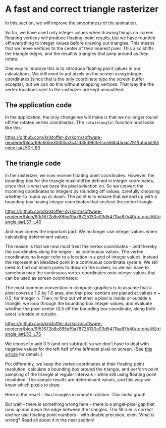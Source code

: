 # A fast and correct triangle rasterizer

In this section, we will improve the smoothness of the animation.

So far, we have used only integer values when drawing things on screen. Rotating vertices will produce floating-point results, but we have rounded off everything to integer values before drawing our triangles. This means that we move vertices to the center of their nearest pixel. This also shifts the triangle edges, and the result is triangles that jump around as they rotate.

One way to improve this is to introduce floating point values in our calculations. We still need to put pixels on the screen using integer coordinates (since that is the only coordinate type the screen buffer accepts), but we can do this without snapping vertices. That way the the vertex locations sent to the rasterizer are kept unmodified.

## The application code

In the application, the only change we will make is that we no longer round off the rotated vertex coordinates. The `rotate(angle)` function now looks like this:

https://github.com/kristoffer-dyrkorn/software-renderer/blob/69c665e30005a3c41d353963e1cce56b45dac791/tutorial/6/index.js#L50-L63

## The triangle code

In the rasterizer, we now receive floating point coordinates. However, the bounding box for the triangle must still be defined in integer coordinates, since that is what we base the pixel selection on. So we convert the incoming coordinates to integers by rounding off values, carefully choosing whether to round up or down. The point is to ensure that we end up with a bounding box having integer coordinates that enclose the entire triangle.

https://github.com/kristoffer-dyrkorn/software-renderer/blob/9f51672b8e895df9a78725130e03d5471ba87b40/tutorial/6/triangle.js#L37-L40

And now comes the important part: We no longer use integer values when calculating determinant values.

The reason is that we now must treat the vertex coordinates - and thereby the coordinates along the edges - as continuous values. The vertex coordinates no longer refer to a location in a grid of integer values, instead the represent an idealized point in a continuous coordinate system. We still need to find out which pixels to draw on the screen, so we will have to somehow map the continuous vertex coordinates onto integer values that can be used as screen coordinates.

The most common convention in computer graphics is to assume that a pixel covers a 1.0 by 1.0 area, and that pixel centers are placed at values n + 0.5, for integer n. Then, to find out whether a pixel is inside or outside a triangle, we loop through the bounding box integer values, and evaluate whether the pixel center (0.5 off the bounding box coordinate, along both axes) is inside or outside.

https://github.com/kristoffer-dyrkorn/software-renderer/blob/9f51672b8e895df9a78725130e03d5471ba87b40/tutorial/6/triangle.js#L53-L76

We choose to add 0.5 (and not subtract) so we don't have to deal with negative values for the left half of the leftmost pixel on screen. (See [this article](https://www.realtimerendering.com/blog/the-center-of-the-pixel-is-0-50-5/) for details.)

Put differently, we keep the vertex coordinates at their floating point resolution, calculate a bounding box around the triangle, and perform point sampling of the triangle at regular intervals - while still using floating point resolution. The sample results are determinant values, and this way we know which pixels to draw.

Here is the result - two triangles in smooth rotation. This looks good!

But wait - there is something wrong here - there is a singel-pixel gap that runs up and down the edge between the triangles. The fill rule is correct and we use floating point numbers - with double precision, even. What is wrong? Read all about it in the next section!
